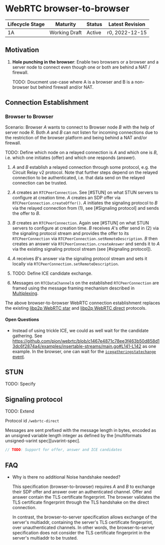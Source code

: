 # WebRTC browser-to-browser

| Lifecycle Stage | Maturity      | Status | Latest Revision |
|-----------------|---------------|--------|-----------------|
| 1A              | Working Draft | Active | r0, 2022-12-15  |

## Motivation

1. **Hole punching in the browser**: Enable two browsers or a browser and a server node to connect even though one or both are behind a NAT / firewall.

   TODO: Doucment use-case where A is a browser and B is a non-browser but behind firewall and/or NAT.

## Connection Establishment

### Browser to Browser

Scenario: Browser _A_ wants to connect to Browser node _B_ with the help of server node _R_.
Both _A_ and _B_ can not listen for incoming connections due to the restriction of the browser platform and being behind a NAT and/or firewall.

TODO: Define which node on a relayed connection is _A_ and which one is _B_, i.e. which one initiates (offer) and which one responds (answer).

1. _A_ and _B_ establish a relayed connection through some protocol, e.g. the Circuit Relay v2 protocol.
   Note that further steps depend on the relayed connection to be authenticated, i.e. that data send on the relayed connection can be trusted.

2. _A_ creates an `RTCPeerConnection`.
   See [#STUN] on what STUN servers to configure at creation time.
   _A_ creates an SDP offer via `RTCPeerConnection.createOffer()`.
   _A_ initiates the signaling protocol to _B_ via the relayed connection from (1), see [#Signaling protocol] and sends the offer to _B_.

3. _B_ creates an `RTCPeerConnection`.
   Again see [#STUN] on what STUN servers to configure at creation time.
   _B_ receives _A_'s offer send in (2) via the signaling protocol stream and provides the offer to its `RTCPeerConnection` via `RTCPeerConnection.setRemoteDescription`.
   _B_ then creates an answer via `RTCPeerConnection.createAnswer` and sends it to _A_ via the existing signaling protocol stream (see [#signaling protocol]).

4. _A_ receives _B_'s answer via the signaling protocol stream and sets it locally via `RTCPeerConnection.setRemoteDescription`.

5. TODO: Define ICE candidate exchange.

5. Messages on `RTCDataChannel`s on the established `RTCPeerConnection` are framed using the message framing mechanism described in [Multiplexing](#multiplexing).

The above browser-to-browser WebRTC connection establishment replaces the existing [libp2p WebRTC star](https://github.com/libp2p/js-libp2p-webrtc-star) and [libp2p WebRTC direct](https://github.com/libp2p/js-libp2p-webrtc-direct) protocols.

#### Open Questions

- Instead of using trickle ICE, we could as well wait for the candidate gathering.
  See https://github.com/pion/webrtc/blob/c1467e4871c78ee3f463b50d858d13dc6f2874a4/examples/insertable-streams/main.go#L141-L142 as one example.
  In the browser, one can wait for the [`icegatheringstatechange` event](https://developer.mozilla.org/en-US/docs/Web/API/RTCPeerConnection/icegatheringstatechange_event).

## STUN

TODO: Specify

## Signaling protocol

TODO: Extend

Protocol id `/webrtc-direct`

Messages are sent prefixed with the message length in bytes, encoded as an unsigned variable length integer as defined by the [multiformats unsigned-varint spec][uvarint-spec].

``` protobuf
// TODO: Support for offer, answer and ICE candidates
```

## FAQ

- Why is there no additional Noise handshake needed?

  This specification (browser-to-browser) requires _A_ and _B_ to exchange their SDP offer and answer over an authenticated channel.
  Offer and answer contain the TLS certificate fingerprint.
  The browser validates the TLS certificate fingerprint through the TLS handshake on the direct connection.

  In contrast, the browser-to-server specification allows exchange of the server's multiaddr, containing the server's TLS certificate fingerprint, over unauthenticated channels.
  In other words, the browser-to-server specification does not consider the TLS certificate fingerprint in the server's multiaddr to be trusted.
